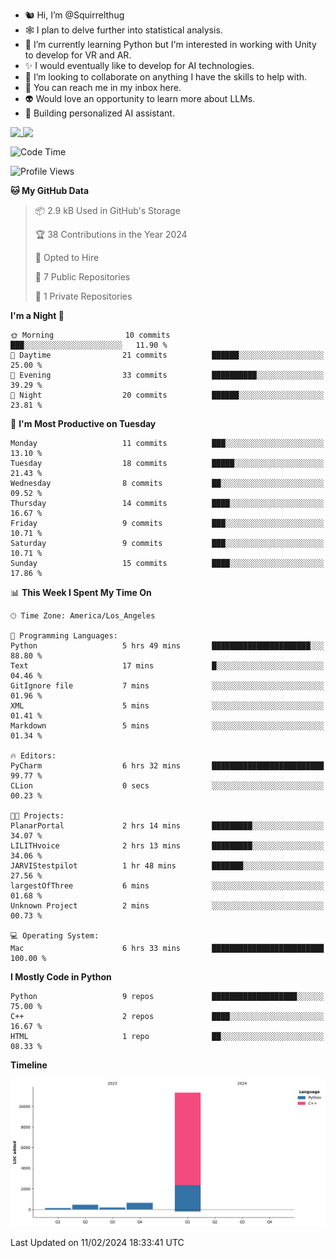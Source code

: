 - 🐿️ Hi, I’m @Squirrelthug
- 🕸️ I plan to delve further into statistical analysis.
- 🐍 I’m currently learning Python but I'm interested in working with Unity to develop for VR and AR.
- ✨ I would eventually like to develop for AI technologies.
- 🎃 I’m looking to collaborate on anything I have the skills to help with.
- 🔮 You can reach me in my inbox here.
- 👽 Would love an opportunity to learn more about LLMs.
- 🤖 Building personalized AI assistant.
<p></p>



<a href="https://github.com/anuraghazra/github-readme-stats">
  <img align="top" src="https://github-readme-stats.vercel.app/api?username=squirrelthug&show_icons=true&theme=darcula" />
</a>
<a href="https://git.io/streak-stats">
  <img align="top" src="https://streak-stats.demolab.com/?user=squirrelthug&theme=dark" />
</a>



<!--START_SECTION:waka-->
![Code Time](http://img.shields.io/badge/Code%20Time-29%20hrs%208%20mins-blue)

![Profile Views](http://img.shields.io/badge/Profile%20Views-13-blue)

**🐱 My GitHub Data** 

> 📦 2.9 kB Used in GitHub's Storage 
 > 
> 🏆 38 Contributions in the Year 2024
 > 
> 💼 Opted to Hire
 > 
> 📜 7 Public Repositories 
 > 
> 🔑 1 Private Repositories 
 > 
**I'm a Night 🦉** 

```text
🌞 Morning                10 commits          ███░░░░░░░░░░░░░░░░░░░░░░   11.90 % 
🌆 Daytime                21 commits          ██████░░░░░░░░░░░░░░░░░░░   25.00 % 
🌃 Evening                33 commits          ██████████░░░░░░░░░░░░░░░   39.29 % 
🌙 Night                  20 commits          ██████░░░░░░░░░░░░░░░░░░░   23.81 % 
```
📅 **I'm Most Productive on Tuesday** 

```text
Monday                   11 commits          ███░░░░░░░░░░░░░░░░░░░░░░   13.10 % 
Tuesday                  18 commits          █████░░░░░░░░░░░░░░░░░░░░   21.43 % 
Wednesday                8 commits           ██░░░░░░░░░░░░░░░░░░░░░░░   09.52 % 
Thursday                 14 commits          ████░░░░░░░░░░░░░░░░░░░░░   16.67 % 
Friday                   9 commits           ███░░░░░░░░░░░░░░░░░░░░░░   10.71 % 
Saturday                 9 commits           ███░░░░░░░░░░░░░░░░░░░░░░   10.71 % 
Sunday                   15 commits          ████░░░░░░░░░░░░░░░░░░░░░   17.86 % 
```


📊 **This Week I Spent My Time On** 

```text
🕑︎ Time Zone: America/Los_Angeles

💬 Programming Languages: 
Python                   5 hrs 49 mins       ██████████████████████░░░   88.80 % 
Text                     17 mins             █░░░░░░░░░░░░░░░░░░░░░░░░   04.46 % 
GitIgnore file           7 mins              ░░░░░░░░░░░░░░░░░░░░░░░░░   01.96 % 
XML                      5 mins              ░░░░░░░░░░░░░░░░░░░░░░░░░   01.41 % 
Markdown                 5 mins              ░░░░░░░░░░░░░░░░░░░░░░░░░   01.34 % 

🔥 Editors: 
PyCharm                  6 hrs 32 mins       █████████████████████████   99.77 % 
CLion                    0 secs              ░░░░░░░░░░░░░░░░░░░░░░░░░   00.23 % 

🐱‍💻 Projects: 
PlanarPortal             2 hrs 14 mins       █████████░░░░░░░░░░░░░░░░   34.07 % 
LILITHvoice              2 hrs 13 mins       █████████░░░░░░░░░░░░░░░░   34.06 % 
JARVIStestpilot          1 hr 48 mins        ███████░░░░░░░░░░░░░░░░░░   27.56 % 
largestOfThree           6 mins              ░░░░░░░░░░░░░░░░░░░░░░░░░   01.68 % 
Unknown Project          2 mins              ░░░░░░░░░░░░░░░░░░░░░░░░░   00.73 % 

💻 Operating System: 
Mac                      6 hrs 33 mins       █████████████████████████   100.00 % 
```

**I Mostly Code in Python** 

```text
Python                   9 repos             ███████████████████░░░░░░   75.00 % 
C++                      2 repos             ████░░░░░░░░░░░░░░░░░░░░░   16.67 % 
HTML                     1 repo              ██░░░░░░░░░░░░░░░░░░░░░░░   08.33 % 
```



**Timeline**

![Lines of Code chart](https://raw.githubusercontent.com/Squirrelthug/Squirrelthug/main/assets/bar_graph.png)


 Last Updated on 11/02/2024 18:33:41 UTC
<!--END_SECTION:waka-->

